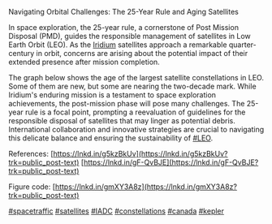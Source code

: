 Navigating Orbital Challenges: The 25-Year Rule and Aging Satellites 

In space exploration, the 25-year rule, a cornerstone of Post Mission Disposal (PMD), guides the responsible management of satellites in Low Earth Orbit (LEO). As the [Iridium](https://www.linkedin.com/company/iridium?trk=public_post-text) satellites approach a remarkable quarter-century in orbit, concerns are arising about the potential impact of their extended presence after mission completion. 

The graph below shows the age of the largest satellite constellations in LEO. Some of them are new, but some are nearing the two-decade mark. While Iridium's enduring mission is a testament to space exploration achievements, the post-mission phase will pose many challenges. The 25-year rule is a focal point, prompting a reevaluation of guidelines for the responsible disposal of satellites that may linger as potential debris. International collaboration and innovative strategies are crucial to navigating this delicate balance and ensuring the sustainability of [#LEO](https://www.linkedin.com/signup/cold-join?session_redirect=https%3A%2F%2Fwww.linkedin.com%2Ffeed%2Fhashtag%2Fleo&trk=public_post-text). 

References: [https://lnkd.in/g5kzBkUv](https://lnkd.in/g5kzBkUv?trk=public_post-text)  [https://lnkd.in/gF-QvBJE](https://lnkd.in/gF-QvBJE?trk=public_post-text) 

Figure code: [https://lnkd.in/gmXY3A8z](https://lnkd.in/gmXY3A8z?trk=public_post-text)  

[#spacetraffic](https://www.linkedin.com/signup/cold-join?session_redirect=https%3A%2F%2Fwww.linkedin.com%2Ffeed%2Fhashtag%2Fspacetraffic&trk=public_post-text)  [#satellites](https://www.linkedin.com/signup/cold-join?session_redirect=https%3A%2F%2Fwww.linkedin.com%2Ffeed%2Fhashtag%2Fsatellites&trk=public_post-text)  [#IADC](https://www.linkedin.com/signup/cold-join?session_redirect=https%3A%2F%2Fwww.linkedin.com%2Ffeed%2Fhashtag%2Fiadc&trk=public_post-text)  [#constellations](https://www.linkedin.com/signup/cold-join?session_redirect=https%3A%2F%2Fwww.linkedin.com%2Ffeed%2Fhashtag%2Fconstellations&trk=public_post-text)  [#canada](https://www.linkedin.com/signup/cold-join?session_redirect=https%3A%2F%2Fwww.linkedin.com%2Ffeed%2Fhashtag%2Fcanada&trk=public_post-text)  [#kepler](https://www.linkedin.com/signup/cold-join?session_redirect=https%3A%2F%2Fwww.linkedin.com%2Ffeed%2Fhashtag%2Fkepler&trk=public_post-text)